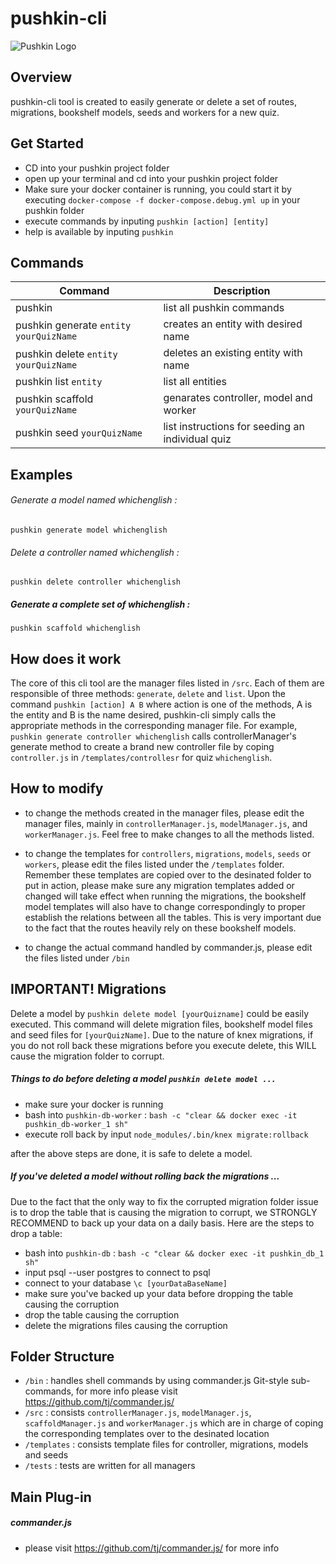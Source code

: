 # pushkin-cli

![Pushkin Logo](http://i.imgur.com/ncRJMJ5.png)

## Overview
pushkin-cli tool is created to easily generate or delete a set of routes, migrations, bookshelf models, seeds and workers for a new quiz.

## Get Started
* CD into your pushkin project folder
* open up your terminal and cd into your pushkin project folder
* Make sure your docker container is running, you could start it by executing  `docker-compose -f docker-compose.debug.yml up` in your pushkin folder
* execute commands by inputing `pushkin [action] [entity]`
* help is available by inputing `pushkin`

## Commands
| Command | Description |
| ------ | ------ |
| pushkin | list all pushkin commands |
| pushkin generate `entity` `yourQuizName` | creates an entity with desired name |
| pushkin delete `entity` `yourQuizName` | deletes an existing entity with name |
| pushkin list `entity` | list all entities |
| pushkin scaffold `yourQuizName` | genarates controller, model and worker |
| pushkin seed `yourQuizName` | list instructions for seeding an individual quiz |

## Examples
###### Generate a model named whichenglish :
`pushkin generate model whichenglish`
###### Delete a controller named whichenglish :
`pushkin delete controller whichenglish`
##### Generate a complete set of whichenglish :
`pushkin scaffold whichenglish`

## How does it work
The core of this cli tool are the manager files listed in `/src`. Each of them are responsible of three methods: `generate`, `delete` and `list`. Upon the command `pushkin [action] A B` where action is one of the methods, A is the entity and B is the name desired, pushkin-cli simply calls the appropriate methods in the corresponding manager file. For example, `pushkin generate controller whichenglish` calls controllerManager's generate method to create a brand new controller file by coping `controller.js` in `/templates/controllesr` for quiz `whichenglish`.

## How to modify
- to change the methods created in the manager files, please edit the manager files, mainly in `controllerManager.js`, `modelManager.js`, and `workerManager.js`. Feel free to make changes to all the methods listed.

- to change the templates for `controllers`, `migrations`, `models`, `seeds` or `workers`, please edit the files listed under the `/templates` folder. Remember these templates are copied over to the desinated folder to put in action, please make sure any migration templates added or changed will take effect when running the migrations, the bookshelf model templates will also have to change correspondingly to proper establish the relations between all the tables. This is very important due to the fact that the routes heavily rely on these bookshelf models.

- to change the actual command handled by commander.js, please edit the files listed under `/bin`

## IMPORTANT! Migrations
Delete a model by `pushkin delete model [yourQuizname]` could be easily executed. This command will delete migration files, bookshelf model files and seed files for `[yourQuizName]`. Due to the nature of knex migrations, if you do not roll back these migrations before you execute delete, this WILL cause the migration folder to corrupt.

##### Things to do before deleting a model `pushkin delete model ...`
* make sure your docker is running
* bash into `pushkin-db-worker` :  `bash -c "clear && docker exec -it pushkin_db-worker_1 sh"`
* execute roll back by input `node_modules/.bin/knex migrate:rollback`

after the above steps are done, it is safe to delete a model.

##### If you've deleted a model without rolling back the migrations ...
Due to the fact that the only way to fix the corrupted migration folder issue is to drop the table that is causing the migration to corrupt, we STRONGLY RECOMMEND to back up your data on a daily basis. Here are the steps to drop a table: 
- bash into `pushkin-db` : `bash -c "clear && docker exec -it pushkin_db_1 sh"`
- input psql --user postgres to connect to psql
- connect to your database `\c [yourDataBaseName]`
- make sure you've backed up your data before dropping the table causing the corruption
- drop the table causing the corruption
- delete the migrations files causing the corruption

## Folder Structure
- `/bin` : handles shell commands by using commander.js Git-style sub-commands, for more info please visit https://github.com/tj/commander.js/
- `/src` : consists `controllerManager.js`, `modelManager.js`, `scaffoldManager.js` and `workerManager.js` which are in charge of coping the corresponding templates over to the desinated location
- `/templates` : consists template files for controller, migrations, models and seeds
- `/tests` : tests are written for all managers

## Main Plug-in
##### commander.js
- please visit https://github.com/tj/commander.js/ for more info
